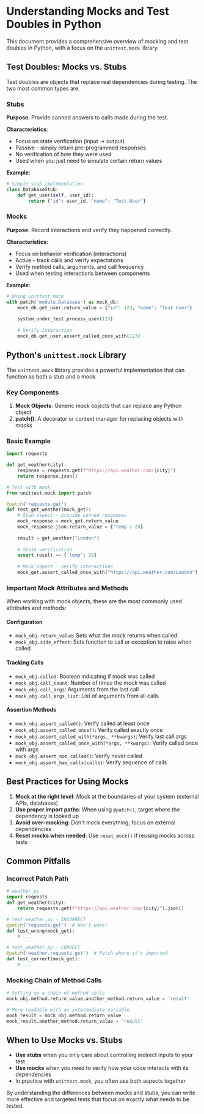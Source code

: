 # Understanding Mocks and Test Doubles in Python

This document provides a comprehensive overview of mocking and test doubles in Python, with a focus on the `unittest.mock` library.

## Test Doubles: Mocks vs. Stubs

Test doubles are objects that replace real dependencies during testing. The two most common types are:

### Stubs

**Purpose**: Provide canned answers to calls made during the test.

**Characteristics**:
- Focus on state verification (input → output)
- Passive - simply return pre-programmed responses
- No verification of how they were used
- Used when you just need to simulate certain return values

**Example**:
```python
# Simple stub implementation
class DatabaseStub:
    def get_user(self, user_id):
        return {"id": user_id, "name": "Test User"}
```

### Mocks

**Purpose**: Record interactions and verify they happened correctly.

**Characteristics**:
- Focus on behavior verification (interactions)
- Active - track calls and verify expectations
- Verify method calls, arguments, and call frequency
- Used when testing interactions between components

**Example**:
```python
# Using unittest.mock
with patch('module.Database') as mock_db:
    mock_db.get_user.return_value = {"id": 123, "name": "Test User"}
    
    system_under_test.process_user(123)
    
    # Verify interaction
    mock_db.get_user.assert_called_once_with(123)
```

## Python's `unittest.mock` Library

The `unittest.mock` library provides a powerful implementation that can function as both a stub and a mock.

### Key Components

1. **Mock Objects**: Generic mock objects that can replace any Python object
2. **patch()**: A decorator or context manager for replacing objects with mocks

### Basic Example

```python
import requests

def get_weather(city):
    response = requests.get(f"https://api.weather.com/{city}")
    return response.json()

# Test with mock
from unittest.mock import patch

@patch('requests.get')
def test_get_weather(mock_get):
    # Stub aspect - provide canned responses
    mock_response = mock_get.return_value
    mock_response.json.return_value = {'temp': 25}
    
    result = get_weather("London")
    
    # State verification
    assert result == {'temp': 25}
    
    # Mock aspect - verify interactions
    mock_get.assert_called_once_with("https://api.weather.com/London")
```

### Important Mock Attributes and Methods

When working with mock objects, these are the most commonly used attributes and methods:

#### Configuration
- `mock_obj.return_value`: Sets what the mock returns when called
- `mock_obj.side_effect`: Sets function to call or exception to raise when called

#### Tracking Calls
- `mock_obj.called`: Boolean indicating if mock was called
- `mock_obj.call_count`: Number of times the mock was called
- `mock_obj.call_args`: Arguments from the last call
- `mock_obj.call_args_list`: List of arguments from all calls

#### Assertion Methods
- `mock_obj.assert_called()`: Verify called at least once
- `mock_obj.assert_called_once()`: Verify called exactly once
- `mock_obj.assert_called_with(*args, **kwargs)`: Verify last call args
- `mock_obj.assert_called_once_with(*args, **kwargs)`: Verify called once with args
- `mock_obj.assert_not_called()`: Verify never called
- `mock_obj.assert_has_calls(calls)`: Verify sequence of calls

## Best Practices for Using Mocks

1. **Mock at the right level**: Mock at the boundaries of your system (external APIs, databases)
2. **Use proper import paths**: When using `@patch()`, target where the dependency is looked up
3. **Avoid over-mocking**: Don't mock everything; focus on external dependencies
4. **Reset mocks when needed**: Use `reset_mock()` if reusing mocks across tests

## Common Pitfalls

### Incorrect Patch Path
```python
# weather.py
import requests
def get_weather(city): 
    return requests.get(f"https://api.weather.com/{city}").json()

# test_weather.py - INCORRECT
@patch('requests.get')  # Won't work!
def test_wrong(mock_get):
    # ...

# test_weather.py - CORRECT
@patch('weather.requests.get')  # Patch where it's imported
def test_correct(mock_get):
    # ...
```

### Mocking Chain of Method Calls
```python
# Setting up a chain of method calls
mock_obj.method.return_value.another_method.return_value = 'result'

# More readable with an intermediate variable
mock_result = mock_obj.method.return_value
mock_result.another_method.return_value = 'result'
```

## When to Use Mocks vs. Stubs

- **Use stubs** when you only care about controlling indirect inputs to your test
- **Use mocks** when you need to verify how your code interacts with its dependencies
- In practice with `unittest.mock`, you often use both aspects together

By understanding the differences between mocks and stubs, you can write more effective and targeted tests that focus on exactly what needs to be tested.
